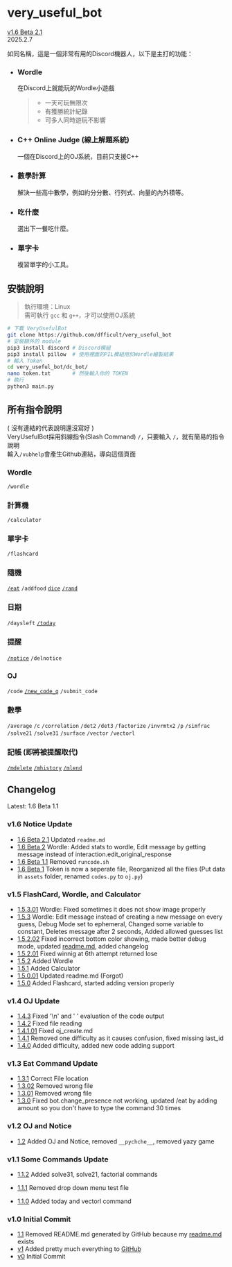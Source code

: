 # very_useful_bot
[v1.6 Beta 2.1](#changelog)  
2025.2.7  

如同名稱，這是一個非常有用的Discord機器人，以下是主打的功能：

- ### Wordle
    在Discord上就能玩的Wordle小遊戲
    > - 一天可玩無限次  
    > - 有獲勝統計紀錄  
    > - 可多人同時遊玩不影響  

- ### C++ Online Judge (線上解題系統)
    一個在Discord上的OJ系統，目前只支援C++

- ### 數學計算
    解決一些高中數學，例如約分分數、行列式、向量的內外積等。

- ### 吃什麼
    選出下一餐吃什麼。

- ### 單字卡
    複習單字的小工具。



## 安裝說明
> 執行環境：Linux  
> 需可執行 `gcc` 和 `g++`，才可以使用OJ系統  

```bash
# 下載 VeryUsefulBot
git clone https://github.com/dfficult/very_useful_bot
# 安裝額外的 module
pip3 install discord # Discord模組
pip3 install pillow  # 使用裡面的PIL模組用於Wordle繪製結果
# 輸入 Token
cd very_useful_bot/dc_bot/
nano token.txt       # 然後輸入你的 TOKEN
# 執行
python3 main.py
```

## 所有指令說明
( 沒有連結的代表說明還沒寫好 )  
VeryUsefulBot採用斜線指令(Slash Command) `/`，只要輸入 `/`，就有簡易的指令說明  
輸入`/vubhelp`會產生Github連結，導向這個頁面

### Wordle
`/wordle`

### 計算機
`/calculator`

### 單字卡
`/flashcard`

### 隨機
[`/eat`](manual/eat.md/#eat) `/addfood` [`dice`](manual/math.md/#dice-faces) [`/rand`](manual/math.md/#rand-items)

### 日期
`/daysleft` [`/today`](manual/others.md/#today)

### 提醒
[`/notice`](manual/notice.md/#notice) `/delnotice`

### OJ
`/code` [`/new_code_q`](manual/oj_create.md) `/submit_code`

### 數學
`/average` `/c` `/correlation` `/det2` `/det3` `/factorize` `/invrmtx2` `/p` `/simfrac` `/solve21` `/solve31` `/surface` `/vector` `/vectorl`

### 記帳 (**即將被提醒取代**)
[`/mdelete`](manual/money.md/#mdelete-option) [`/mhistory`](manual/money.md/#mhistory) [`/mlend`](manual/money.md/#mborrow-user-amount)


## Changelog

Latest: 1.6 Beta 1.1

### v1.6 Notice Update
- [1.6 Beta 2.1]() Updated `readme.md`
- [1.6 Beta 2](https://github.com/dfficult/very_useful_bot/commit/00674c1d709546fe6cf40146b8e106ede515b8ff) Wordle: Added stats to wordle, Edit message by getting message instead of interaction.edit_original_response
- [1.6 Beta 1.1](https://github.com/dfficult/very_useful_bot/commit/8847221d368e1cc555501f00d18972904e464c02) Removed `runcode.sh`
- [1.6 Beta 1](https://github.com/dfficult/very_useful_bot/commit/0b451bfbc8d80d88682abdf2cc80a6255d0e7c29) Token is now a seperate file, Reorganized all the files (Put data in `assets` folder, renamed `codes.py` to `oj.py`)

### v1.5 FlashCard, Wordle, and Calculator
- [1.5.3.01](https://github.com/dfficult/very_useful_bot/commit/ebe4429aee3f8b719e3b20cbeb88e701b7b62a43) Wordle: Fixed sometimes it does not show image properly
- [1.5.3](https://github.com/dfficult/very_useful_bot/commit/21a99691a45973f0b107d16f751268cd2f1f1ce4) Wordle: Edit message instead of creating a new message on every guess, Debug Mode set to ephemeral, Changed some variable to constant, Deletes message after 2 seconds, Added allowed guesses list
- [1.5.2.02](https://github.com/dfficult/very_useful_bot/commit/1d2e5f2fe09f9ac37c191c8a4fe95f5ec3d55d16) Fixed incorrect bottom color showing, made better debug mode, updated [readme.md](#very_useful_bot), added changelog
- [1.5.2.01](https://github.com/dfficult/very_useful_bot/commit/251297706200472cac2c86b7f59cd9faca392d73) Fixed winnig at 6th attempt returned lose
- [1.5.2](https://github.com/dfficult/very_useful_bot/commit/f637fd0beaff57ef169b897cebe626f3e623d7ba) Added Wordle
- [1.5.1](https://github.com/dfficult/very_useful_bot/commit/2c266c7dbe273a4024ec436c6f4166b30ca15cd6) Added Calculator
- [1.5.0.01](https://github.com/dfficult/very_useful_bot/commit/4c0967b52e9b8db868673ae6008c1ee8d64f0456) Updated readme.md (Forgot)
- [1.5.0](https://github.com/dfficult/very_useful_bot/commit/3cefe82fe8de5bd4ddfbd8f399121f33c0fe90e0) Added Flashcard, started adding version properly

### v1.4 OJ Update
- [1.4.3](https://github.com/dfficult/very_useful_bot/commit/4afcf33c5d91dc77e4d2224b04974a1692899f78) Fixed '\n' and ' ' evaluation of the code output
- [1.4.2](https://github.com/dfficult/very_useful_bot/commit/2c06455b2d24384ea21aa4472793c95199beed7d) Fixed file reading
- [1.4.1.01](https://github.com/dfficult/very_useful_bot/commit/4d6215d7050412a53413f10570a5ef1cbfac91e3) Fixed oj_create.md
- [1.4.1](https://github.com/dfficult/very_useful_bot/commit/25a511afea089d79ba3e2103b160afe8918a0a1e) Removed one difficulty as it causes confusion, fixed missing last_id
- [1.4.0](https://github.com/dfficult/very_useful_bot/commit/bfc110815fe3ae92b06328262ed4fe301ce2aac9) Added difficulty, added new code adding support

### v1.3 Eat Command Update
- [1.3.1](https://github.com/dfficult/very_useful_bot/commit/88184e013a0a7c9e560f802bbd3d05b9590b1ced) Correct File location
- [1.3.02](https://github.com/dfficult/very_useful_bot/commit/d222ad4f90e52aa012505687a04ae7b51c0c1ed0) Removed wrong file
- [1.3.01](https://github.com/dfficult/very_useful_bot/commit/ee4710d136803f2c6a9df2153f0519588816ae2f) Removed wrong file
- [1.3.0](https://github.com/dfficult/very_useful_bot/commit/5289ac19a157eb6867fb0887963b92e6b86d6478) Fixed bot.change_presence not working, 
updated /eat by adding amount so you don't have to type the command 30 times

### v1.2 OJ and Notice
- [1.2](https://github.com/dfficult/very_useful_bot/commit/4608b547e9dd04fb66aa9e74a523c95d7570c00a) Added OJ and Notice, removed `__pychche__`, removed yazy game

### v1.1 Some Commands Update

- [1.1.2](https://github.com/dfficult/very_useful_bot/commit/46ff362da81c198268b4db6defacbdab017cb199) Added solve31, solve21, factorial commands

- [1.1.1](https://github.com/dfficult/very_useful_bot/commit/dade39e5ea98ed2254146d5044f303392aa9f37e) Removed drop down menu test file

- [1.1.0](https://github.com/dfficult/very_useful_bot/commit/0c3f8782435a7c9118399b1b6c6a8a254f56eada) Added today and vectorl command

### v1.0 Initial Commit
- [1.1](https://github.com/dfficult/very_useful_bot/commit/fd4d1b2cea2580cf75ce1eb9576a25a0e0b01ef0) Removed README.md generated by GitHub because my [readme.md](#very_useful_bot) exists
- [v1](https://github.com/dfficult/very_useful_bot/commit/58cbbdc727c8fb132622094c79042119ebf32742#diff-5a831ea67cf5cf8703b0de46901ab25bd191f56b320053be9332d9a3b0d01d15) Added pretty much everything to [GitHub](https://github.com/dfficult/very_useful_bot)
- [v0](https://github.com/dfficult/very_useful_bot/commit/853c6eb2668d09d40497a7cfc83d37ae593354f5) Initial Commit